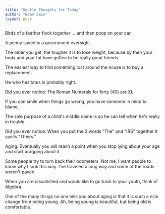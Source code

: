 ```yaml
---
title: "Gentle Thoughts for Today"
author: "Noam Sain"
layout: post
---
```


Birds of a feather flock together … and then poop on your car.

A penny saved is a government oversight.

The older you get, the tougher it is to lose weight, because by then your body and your fat have gotten to be really good friends.

The easiest way to find something lost around the house is to buy a replacement.

He who hesitates is probably right.

Did you ever notice: The Roman Numerals for forty (40) are XL.

If you can smile when things go wrong, you have someone in mind to blame.

The sole purpose of a child's middle name is so he can tell when he's really in trouble.

Did you ever notice: When you put the 2 words "The" and "IRS" together it spells "Theirs."

Aging: Eventually you will reach a point when you stop lying about your age and start bragging about it.

Some people try to turn back their odometers. Not me, I want people to know why I look this way. I've traveled a long way and some of the roads weren't paved.

When you are dissatisfied and would like to go back to your youth, think of Algebra.

One of the many things no one tells you about aging is that it is such a nice change from being young. Ah, being young is beautiful, but being old is comfortable.
